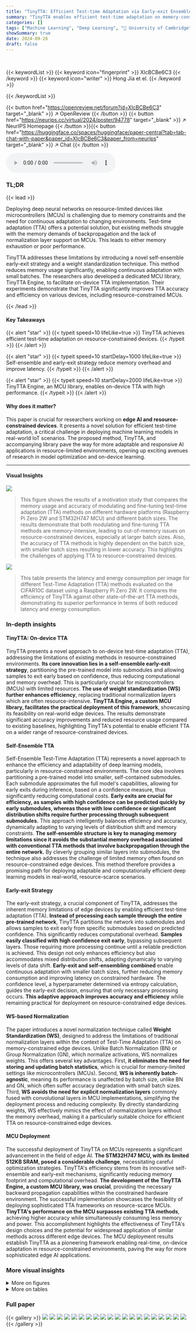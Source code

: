 ```yaml
---
title: "TinyTTA: Efficient Test-time Adaptation via Early-exit Ensembles on Edge Devices"
summary: "TinyTTA enables efficient test-time adaptation on memory-constrained edge devices using a novel self-ensemble and early-exit strategy, improving accuracy and reducing memory usage."
categories: []
tags: ["Machine Learning", "Deep Learning", "🏢 University of Cambridge",]
showSummary: true
date: 2024-09-26
draft: false
---
```


<br>

{{< keywordList >}}
{{< keyword icon="fingerprint" >}} XIcBCBe6C3 {{< /keyword >}}
{{< keyword icon="writer" >}} Hong Jia et el. {{< /keyword >}}
 
{{< /keywordList >}}

{{< button href="https://openreview.net/forum?id=XIcBCBe6C3" target="_blank" >}}
↗ OpenReview
{{< /button >}}
{{< button href="https://neurips.cc/virtual/2024/poster/94778" target="_blank" >}}
↗ NeurIPS Homepage
{{< /button >}}{{< button href="https://huggingface.co/spaces/huggingface/paper-central?tab=tab-chat-with-paper&paper_id=XIcBCBe6C3&paper_from=neurips" target="_blank" >}}
↗ Chat
{{< /button >}}



<audio controls>
    <source src="https://ai-paper-reviewer.com/XIcBCBe6C3/podcast.wav" type="audio/wav">
    Your browser does not support the audio element.
</audio>


### TL;DR


{{< lead >}}

Deploying deep neural networks on resource-limited devices like microcontrollers (MCUs) is challenging due to memory constraints and the need for continuous adaptation to changing environments. Test-time adaptation (TTA) offers a potential solution, but existing methods struggle with the memory demands of backpropagation and the lack of normalization layer support on MCUs. This leads to either memory exhaustion or poor performance.

TinyTTA addresses these limitations by introducing a novel self-ensemble early-exit strategy and a weight standardization technique. This method reduces memory usage significantly, enabling continuous adaptation with small batches.  The researchers also developed a dedicated MCU library, TinyTTA Engine, to facilitate on-device TTA implementation. Their experiments demonstrate that TinyTTA significantly improves TTA accuracy and efficiency on various devices, including resource-constrained MCUs.

{{< /lead >}}


#### Key Takeaways

{{< alert "star" >}}
{{< typeit speed=10 lifeLike=true >}} TinyTTA achieves efficient test-time adaptation on resource-constrained devices. {{< /typeit >}}
{{< /alert >}}

{{< alert "star" >}}
{{< typeit speed=10 startDelay=1000 lifeLike=true >}} Self-ensemble and early-exit strategy reduce memory overhead and improve latency. {{< /typeit >}}
{{< /alert >}}

{{< alert "star" >}}
{{< typeit speed=10 startDelay=2000 lifeLike=true >}} TinyTTA Engine, an MCU library, enables on-device TTA with high performance. {{< /typeit >}}
{{< /alert >}}

#### Why does it matter?
This paper is crucial for researchers working on **edge AI and resource-constrained devices**. It presents a novel solution for efficient test-time adaptation, a critical challenge in deploying machine learning models in real-world IoT scenarios.  The proposed method, TinyTTA, and accompanying library pave the way for more adaptable and responsive AI applications in resource-limited environments, opening up exciting avenues of research in model optimization and on-device learning.

------
#### Visual Insights



![](https://ai-paper-reviewer.com/XIcBCBe6C3/figures_2_1.jpg)

> This figure shows the results of a motivation study that compares the memory usage and accuracy of modulating and fine-tuning test-time adaptation (TTA) methods on different hardware platforms (Raspberry Pi Zero 2W and STM32H747 MCU) and different batch sizes.  The results demonstrate that both modulating and fine-tuning TTA methods are memory-intensive, leading to out-of-memory issues on resource-constrained devices, especially at larger batch sizes. Also, the accuracy of TTA methods is highly dependent on the batch size, with smaller batch sizes resulting in lower accuracy. This highlights the challenges of applying TTA to resource-constrained devices.





![](https://ai-paper-reviewer.com/XIcBCBe6C3/tables_8_1.jpg)

> This table presents the latency and energy consumption per image for different Test-Time Adaptation (TTA) methods evaluated on the CIFAR10C dataset using a Raspberry Pi Zero 2W.  It compares the efficiency of TinyTTA against other state-of-the-art TTA methods, demonstrating its superior performance in terms of both reduced latency and energy consumption.





### In-depth insights


#### TinyTTA: On-device TTA
TinyTTA presents a novel approach to on-device test-time adaptation (TTA), addressing the limitations of existing methods in resource-constrained environments.  **Its core innovation lies in a self-ensemble early-exit strategy**, partitioning the pre-trained model into submodules and allowing samples to exit early based on confidence, thus reducing computational and memory overhead. This is particularly crucial for microcontrollers (MCUs) with limited resources.  **The use of weight standardization (WS) further enhances efficiency**, replacing traditional normalization layers which are often resource-intensive.  **TinyTTA Engine, a custom MCU library, facilitates the practical deployment of this framework**, showcasing its feasibility on real-world edge devices. The results demonstrate significant accuracy improvements and reduced resource usage compared to existing baselines, highlighting TinyTTA's potential to enable efficient TTA on a wider range of resource-constrained devices.

#### Self-Ensemble TTA
Self-Ensemble Test-Time Adaptation (TTA) represents a novel approach to enhance the efficiency and adaptability of deep learning models, particularly in resource-constrained environments.  The core idea involves partitioning a pre-trained model into smaller, self-contained submodules. Each submodule approximates the full model's capabilities, allowing for early exits during inference, based on a confidence measure, thus significantly reducing computational costs. **Early exits are crucial for efficiency, as samples with high confidence can be predicted quickly by early submodules, whereas those with low confidence or significant distribution shifts require further processing through subsequent submodules.** This approach intelligently balances efficiency and accuracy, dynamically adapting to varying levels of distribution shift and memory constraints. **The self-ensemble structure is key to managing memory limitations since it avoids the substantial memory overhead associated with conventional TTA methods that involve backpropagation through the entire network.**  By cleverly grouping similar layers into submodules, the technique also addresses the challenge of limited memory often found on resource-constrained edge devices.  This method therefore provides a promising path for deploying adaptable and computationally efficient deep learning models in real-world, resource-scarce scenarios.

#### Early-exit Strategy
The early-exit strategy, a crucial component of TinyTTA, addresses the inherent memory limitations of edge devices by enabling efficient test-time adaptation (TTA).  **Instead of processing each sample through the entire pre-trained network**, TinyTTA partitions the network into submodules and allows samples to exit early from specific submodules based on predicted confidence.  This significantly reduces computational overhead.  **Samples easily classified with high confidence exit early**, bypassing subsequent layers.  Those requiring more processing continue until a reliable prediction is achieved.  This design not only enhances efficiency but also accommodates mixed distribution shifts, adapting dynamically to varying levels of data shift. **Early-exit and self-ensembling combined** enable continuous adaptation with smaller batch sizes, further reducing memory consumption and improving latency on constrained hardware.  The confidence level, a hyperparameter determined via entropy calculation, guides the early-exit decision, ensuring that only necessary processing occurs.  **This adaptive approach improves accuracy and efficiency** while remaining practical for deployment on resource-constrained edge devices.

#### WS-based Normalization
The paper introduces a novel normalization technique called **Weight Standardization (WS)**, designed to address the limitations of traditional normalization layers within the context of Test-Time Adaptation (TTA) on memory-constrained edge devices.  Unlike Batch Normalization (BN) or Group Normalization (GN), which normalize activations, WS normalizes weights. This offers several key advantages.  First, **it eliminates the need for storing and updating batch statistics**, which is crucial for memory-limited settings like microcontrollers (MCUs). Second, **WS is inherently batch-agnostic**, meaning its performance is unaffected by batch size, unlike BN and GN, which often suffer accuracy degradation with small batch sizes.  Third, **WS avoids the need for explicit normalization layers** commonly fused with convolutional layers in MCU implementations, simplifying the deployment process and reducing complexity. By directly standardizing weights, WS effectively mimics the effect of normalization layers without the memory overhead, making it a particularly suitable choice for efficient TTA on resource-constrained edge devices.

#### MCU Deployment
The successful deployment of TinyTTA on MCUs represents a significant advancement in the field of edge AI.  **The STM32H747 MCU, with its limited 512KB SRAM, posed a considerable challenge**, necessitating careful optimization strategies. TinyTTA's efficiency stems from its innovative self-ensemble and early-exit mechanisms, significantly reducing memory footprint and computational overhead.  **The development of the TinyTTA Engine, a custom MCU library, was crucial**, providing the necessary backward propagation capabilities within the constrained hardware environment.  The successful implementation showcases the feasibility of deploying sophisticated TTA frameworks on resource-scarce MCUs.  **TinyTTA's performance on the MCU surpasses existing TTA methods**, achieving higher accuracy while simultaneously consuming less memory and power. This accomplishment highlights the effectiveness of TinyTTA's design choices and the potential for widespread application of similar methods across different edge devices. The MCU deployment results establish TinyTTA as a pioneering framework enabling real-time, on-device adaptation in resource-constrained environments, paving the way for more sophisticated edge AI applications.


### More visual insights

<details>
<summary>More on figures
</summary>


![](https://ai-paper-reviewer.com/XIcBCBe6C3/figures_3_1.jpg)

> This figure illustrates the TinyTTA framework, showcasing its four key modules: (a) self-ensemble network partitioning the pre-trained model into submodules for memory efficiency, (b) early exits to optimize inference based on confidence levels, (c) weight standardization (WS) for batch-agnostic normalization, and (d) the TinyTTA Engine for on-device deployment on MCUs and MPUs.  The diagram visually represents the flow of data and the functionality of each module within the TinyTTA framework.


![](https://ai-paper-reviewer.com/XIcBCBe6C3/figures_4_1.jpg)

> This figure shows the memory usage (in MB) per layer during fine-tuning and modulation-based test-time adaptation (TTA) using ResNet50 on CIFAR-10 dataset with batch size of 1. It highlights that both methods show significant memory usage for activations, whereas the memory used for weights is minimal. This observation emphasizes the challenge in adapting models with limited memory on edge devices.


![](https://ai-paper-reviewer.com/XIcBCBe6C3/figures_6_1.jpg)

> This figure illustrates the TinyTTA Engine's two-phase operation: compile time and execution time.  During compile time, the pre-trained model is processed. Backbone operations are fused to improve efficiency and the backpropagation is enabled for TinyTTA exits. Then the backbone is frozen and quantized. During execution time, the optimized model is loaded onto the MCU to perform on-device TTA.


![](https://ai-paper-reviewer.com/XIcBCBe6C3/figures_7_1.jpg)

> This figure compares the performance of four different models (MCUNet, EfficientNet, MobileNet, and RegNet) on four datasets (CIFAR10C, CIFAR100C, OfficeHome, and PACS) with and without TinyTTA.  It shows that TinyTTA consistently improves the accuracy of all models across all datasets, highlighting its effectiveness in adapting to various distribution shifts.


![](https://ai-paper-reviewer.com/XIcBCBe6C3/figures_8_1.jpg)

> This figure compares the performance of TinyTTA with other state-of-the-art Test Time Adaptation (TTA) methods across four different datasets (CIFAR10C, CIFAR100C, OfficeHome, PACS) and four different model architectures (MCUNet, EfficientNet, MobileNet, RegNet).  The key takeaway is that TinyTTA achieves the best accuracy while using significantly less memory, especially on resource-constrained MCUs.  Part (a) highlights TinyTTA's unique ability to perform TTA on MCUs. Parts (b-d) visually demonstrate TinyTTA's superior performance in terms of accuracy and memory efficiency for the other model architectures.


![](https://ai-paper-reviewer.com/XIcBCBe6C3/figures_9_1.jpg)

> This ablation study shows the trade-offs between accuracy and memory usage for different configurations of TinyTTA across four datasets. The configuration using all components (self-ensembles, early-exits, and WS) achieves the best balance between accuracy and memory. Removing components individually results in decreased accuracy and/or increased memory usage, highlighting the importance of each component for optimal performance.


![](https://ai-paper-reviewer.com/XIcBCBe6C3/figures_12_1.jpg)

> This figure compares the performance of modulating and fine-tuning methods for test-time adaptation (TTA) under different levels of domain shift. It shows that for larger domain shifts (severity level 5), the modulating model tends to collapse and predict fewer classes, while for smaller domain shifts (severity level 3), the modulating method is more robust than fine-tuning.  The experiments use ImageNet-C with fog noise and the ResNet50 model.


![](https://ai-paper-reviewer.com/XIcBCBe6C3/figures_14_1.jpg)

> This figure compares the accuracy of TinyEngine (using TENT) and TinyTTA on four different datasets (CIFAR10C, CIFAR100C, OfficeHome, and PACS) and four different model architectures (MCUNet, EfficientNet, MobileNet, and RegNet).  The results show that TinyTTA consistently outperforms TinyEngine, demonstrating the effectiveness of its dynamic early exit mechanism for adapting to varying data distributions.


![](https://ai-paper-reviewer.com/XIcBCBe6C3/figures_15_1.jpg)

> This figure presents a motivation study comparing different Test-Time Adaptation (TTA) methods. Subfigures (a) and (b) show the memory usage of modulating and fine-tuning TTA methods on Raspberry Pi Zero 2W and STM32H747 respectively, highlighting the memory-intensive nature of these methods and the resulting out-of-memory issues on resource-constrained devices. Subfigure (c) demonstrates the strong dependence of TTA accuracy on the batch size, suggesting that larger batch sizes are typically necessary for satisfactory performance but are often impractical on resource-limited devices.


![](https://ai-paper-reviewer.com/XIcBCBe6C3/figures_16_1.jpg)

> This figure compares the performance of TinyTTA using Weight Standardization (WS) and Group Normalization (GN) across various levels of distribution shifts (L1 to L5) in the CIFAR-10C dataset.  The results show TinyTTA with WS consistently outperforming TinyTTA with GN across all levels, highlighting the effectiveness of WS in maintaining accuracy under distribution shifts.


![](https://ai-paper-reviewer.com/XIcBCBe6C3/figures_17_1.jpg)

> This figure compares the performance of different Test-Time Adaptation (TTA) methods on the Musan Keywords Spotting test dataset using the MicroNets model.  The Musan dataset is a challenging, real-world dataset with various noisy audio conditions, making it a good test for the robustness of TTA techniques. TinyTTA significantly outperforms the other methods, demonstrating its resilience to noise and its ability to maintain high accuracy even with noisy or distorted data.  The results highlight the effectiveness of TinyTTA in real-world scenarios where adaptation to changing environments is critical.


![](https://ai-paper-reviewer.com/XIcBCBe6C3/figures_17_2.jpg)

> This figure shows the results of a motivation study comparing different test-time adaptation (TTA) methods.  Subfigures (a) and (b) illustrate that both modulating and fine-tuning TTA methods consume a large amount of memory, resulting in out-of-memory errors when deployed on resource-constrained devices like microcontrollers (MCUs). Subfigure (c) demonstrates that the accuracy of TTA methods is highly dependent on batch size, indicating a trade-off between memory usage and performance.


![](https://ai-paper-reviewer.com/XIcBCBe6C3/figures_18_1.jpg)

> This figure compares the performance of four different model architectures (MCUNet, EfficientNet, MobileNet, and RegNet) on four corrupted datasets (CIFAR10C, CIFAR100C, OfficeHome, and PACS) with and without using TinyTTA for test-time adaptation.  The results show that TinyTTA consistently improves the accuracy of all models on all datasets, even when adapting to only a single batch of data.


![](https://ai-paper-reviewer.com/XIcBCBe6C3/figures_18_2.jpg)

> This figure presents a comparison of model performance with and without TinyTTA across four different datasets (CIFAR10C, CIFAR100C, OfficeHome, and PACS) using four different model architectures (MCUNet, EfficientNet, MobileNet, and RegNet). The bar chart visually represents the accuracy achieved by each model both with and without TinyTTA.  The results show that TinyTTA consistently improves the accuracy of all models across all datasets, highlighting its effectiveness in improving model adaptability and robustness.


</details>




<details>
<summary>More on tables
</summary>


![](https://ai-paper-reviewer.com/XIcBCBe6C3/tables_9_1.jpg)
> This table presents a comparison of the performance of the baseline model (Inference Only) and TinyTTA on a STM32H747 microcontroller unit (MCU) using the MCUNet model and the CIFAR10C dataset.  It shows the accuracy achieved, the SRAM and Flash memory usage, the latency, and the energy consumption for both models.  The results highlight TinyTTA's ability to improve accuracy while maintaining efficiency in a resource-constrained environment.

![](https://ai-paper-reviewer.com/XIcBCBe6C3/tables_15_1.jpg)
> This table presents the memory overhead (in MB) and the number of additional parameters (in KB) introduced by adding early-exit branches to three different model architectures (MobileNet, EfficientNet, and RegNet) across four different datasets (CIFAR10C, CIFAR100C, OfficeHome, and PACS).  The table shows the overhead for each of the three early exits added to each model. For example, for MobileNet on CIFAR10C, the first early exit adds 0.01 MB of memory and 2.70 KB of parameters, while the third early exit adds 0.07 MB of memory and 17.29 KB of parameters.  The table highlights the relatively low memory overhead and parameter increase introduced by the early exit branches, even for larger and more complex models like EfficientNet and RegNet.

</details>




### Full paper

{{< gallery >}}
<img src="https://ai-paper-reviewer.com/XIcBCBe6C3/1.png" class="grid-w50 md:grid-w33 xl:grid-w25" />
<img src="https://ai-paper-reviewer.com/XIcBCBe6C3/2.png" class="grid-w50 md:grid-w33 xl:grid-w25" />
<img src="https://ai-paper-reviewer.com/XIcBCBe6C3/3.png" class="grid-w50 md:grid-w33 xl:grid-w25" />
<img src="https://ai-paper-reviewer.com/XIcBCBe6C3/4.png" class="grid-w50 md:grid-w33 xl:grid-w25" />
<img src="https://ai-paper-reviewer.com/XIcBCBe6C3/5.png" class="grid-w50 md:grid-w33 xl:grid-w25" />
<img src="https://ai-paper-reviewer.com/XIcBCBe6C3/6.png" class="grid-w50 md:grid-w33 xl:grid-w25" />
<img src="https://ai-paper-reviewer.com/XIcBCBe6C3/7.png" class="grid-w50 md:grid-w33 xl:grid-w25" />
<img src="https://ai-paper-reviewer.com/XIcBCBe6C3/8.png" class="grid-w50 md:grid-w33 xl:grid-w25" />
<img src="https://ai-paper-reviewer.com/XIcBCBe6C3/9.png" class="grid-w50 md:grid-w33 xl:grid-w25" />
<img src="https://ai-paper-reviewer.com/XIcBCBe6C3/10.png" class="grid-w50 md:grid-w33 xl:grid-w25" />
<img src="https://ai-paper-reviewer.com/XIcBCBe6C3/11.png" class="grid-w50 md:grid-w33 xl:grid-w25" />
<img src="https://ai-paper-reviewer.com/XIcBCBe6C3/12.png" class="grid-w50 md:grid-w33 xl:grid-w25" />
<img src="https://ai-paper-reviewer.com/XIcBCBe6C3/13.png" class="grid-w50 md:grid-w33 xl:grid-w25" />
<img src="https://ai-paper-reviewer.com/XIcBCBe6C3/14.png" class="grid-w50 md:grid-w33 xl:grid-w25" />
<img src="https://ai-paper-reviewer.com/XIcBCBe6C3/15.png" class="grid-w50 md:grid-w33 xl:grid-w25" />
<img src="https://ai-paper-reviewer.com/XIcBCBe6C3/16.png" class="grid-w50 md:grid-w33 xl:grid-w25" />
<img src="https://ai-paper-reviewer.com/XIcBCBe6C3/17.png" class="grid-w50 md:grid-w33 xl:grid-w25" />
<img src="https://ai-paper-reviewer.com/XIcBCBe6C3/18.png" class="grid-w50 md:grid-w33 xl:grid-w25" />
<img src="https://ai-paper-reviewer.com/XIcBCBe6C3/19.png" class="grid-w50 md:grid-w33 xl:grid-w25" />
<img src="https://ai-paper-reviewer.com/XIcBCBe6C3/20.png" class="grid-w50 md:grid-w33 xl:grid-w25" />
{{< /gallery >}}
